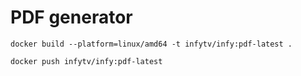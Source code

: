 # PDF generator


`docker build --platform=linux/amd64 -t infytv/infy:pdf-latest .`

`docker push infytv/infy:pdf-latest`
